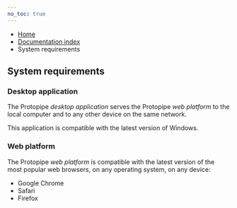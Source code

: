 ```yaml
---
no_toc: true
---
```


<ul class="breadcrumb">
    <li><a href="">Home</a></li>
    <li><a href="documentation">Documentation index</a></li>
    <li>System requirements</li>
</ul>

## System requirements

### Desktop application

The Protopipe *desktop application* serves the Protopipe *web platform* to the local computer and to any other device on the same network.

This application is compatible with the latest version of <i class="icon-windows"></i>Windows.<!-- and <i class="icon-apple"></i>macOS.-->

### Web platform

The Protopipe *web platform* is compatible with the latest version of the most popular web browsers, on any operating system, on any device:

* <i class="icon-chrome"></i> Google Chrome
* <i class="icon-safari"></i> Safari
* <i class="icon-firefox"></i> Firefox
